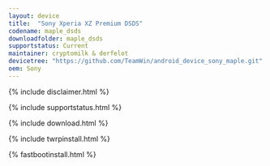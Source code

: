 ```yaml
---
layout: device
title:  "Sony Xperia XZ Premium DSDS"
codename: maple_dsds
downloadfolder: maple_dsds
supportstatus: Current
maintainer: cryptomilk & derfelot
devicetree: "https://github.com/TeamWin/android_device_sony_maple.git"
oem: Sony
---
```


{% include disclaimer.html %}

{% include supportstatus.html %}

{% include download.html %}

{% include twrpinstall.html %}

{% fastbootinstall.html %}

